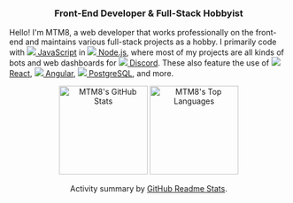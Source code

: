 <h3 align="center">Front-End Developer &amp; Full-Stack Hobbyist</h3>

Hello! I'm MTM8, a web developer that works professionally on the front-end and maintains various full-stack projects as a hobby. I primarily code with [![](https://api.iconify.design/logos:javascript.svg?&height=14) JavaScript](https://nodejs.org/) in [![](https://api.iconify.design/logos:nodejs-icon.svg?&height=14) Node.js](https://nodejs.org/), where most of my projects are all kinds of bots and web dashboards for [![](https://api.iconify.design/logos:discord.svg?&height=14) Discord](https://discord.com/). These also feature the use of [![](https://api.iconify.design/logos:react.svg?&height=14) React](https://reactjs.org/), [![](https://api.iconify.design/logos:angular-icon.svg?&height=14) Angular](https://angular.io/), [![](https://api.iconify.design/logos:postgresql.svg?&height=14) PostgreSQL](https://www.postgresql.org/), and more.

<p align="center">
    <img height="160px" src="https://github-readme-stats.vercel.app/api?username=MTM8&count_private=true&show_icons=true" alt="MTM8's GitHub Stats"/>
    <img height="160px" src="https://github-readme-stats.vercel.app/api/top-langs/?username=MTM8&count_private=true" alt="MTM8's Top Languages"/>
</p>

<p align="center">Activity summary by <a href="https://github.com/anuraghazra/github-readme-stats">GitHub Readme Stats</a>.</p>

